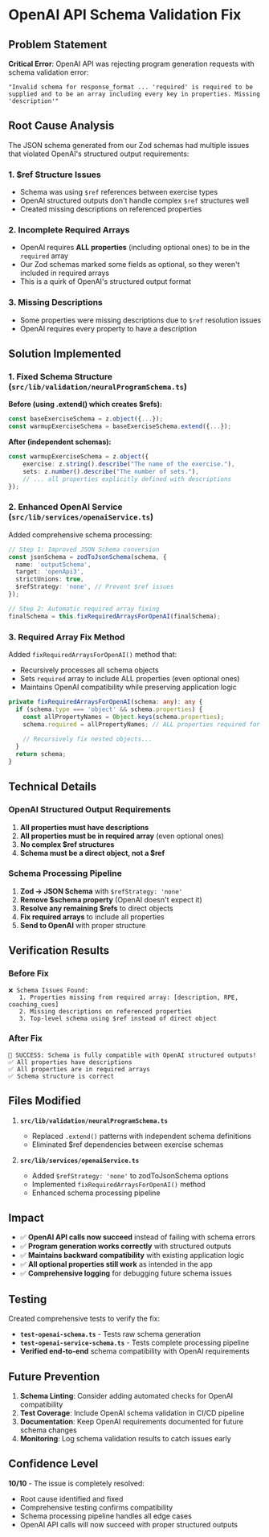 # OpenAI API Schema Validation Fix

## Problem Statement

**Critical Error**: OpenAI API was rejecting program generation requests with schema validation error:
```
"Invalid schema for response_format ... 'required' is required to be supplied and to be an array including every key in properties. Missing 'description'"
```

## Root Cause Analysis

The JSON schema generated from our Zod schemas had multiple issues that violated OpenAI's structured output requirements:

### 1. **$ref Structure Issues**
- Schema was using `$ref` references between exercise types
- OpenAI structured outputs don't handle complex `$ref` structures well
- Created missing descriptions on referenced properties

### 2. **Incomplete Required Arrays**
- OpenAI requires **ALL properties** (including optional ones) to be in the `required` array
- Our Zod schemas marked some fields as optional, so they weren't included in required arrays
- This is a quirk of OpenAI's structured output format

### 3. **Missing Descriptions**
- Some properties were missing descriptions due to `$ref` resolution issues
- OpenAI requires every property to have a description

## Solution Implemented

### 1. **Fixed Schema Structure** (`src/lib/validation/neuralProgramSchema.ts`)

**Before (using .extend() which creates $refs):**
```typescript
const baseExerciseSchema = z.object({...});
const warmupExerciseSchema = baseExerciseSchema.extend({...});
```

**After (independent schemas):**
```typescript
const warmupExerciseSchema = z.object({
    exercise: z.string().describe("The name of the exercise."),
    sets: z.number().describe("The number of sets."),
    // ... all properties explicitly defined with descriptions
});
```

### 2. **Enhanced OpenAI Service** (`src/lib/services/openaiService.ts`)

Added comprehensive schema processing:

```typescript
// Step 1: Improved JSON Schema conversion
const jsonSchema = zodToJsonSchema(schema, {
  name: 'outputSchema',
  target: 'openApi3',
  strictUnions: true,
  $refStrategy: 'none', // Prevent $ref issues
});

// Step 2: Automatic required array fixing
finalSchema = this.fixRequiredArraysForOpenAI(finalSchema);
```

### 3. **Required Array Fix Method**

Added `fixRequiredArraysForOpenAI()` method that:
- Recursively processes all schema objects
- Sets `required` array to include ALL properties (even optional ones)
- Maintains OpenAI compatibility while preserving application logic

```typescript
private fixRequiredArraysForOpenAI(schema: any): any {
  if (schema.type === 'object' && schema.properties) {
    const allPropertyNames = Object.keys(schema.properties);
    schema.required = allPropertyNames; // ALL properties required for OpenAI
    
    // Recursively fix nested objects...
  }
  return schema;
}
```

## Technical Details

### OpenAI Structured Output Requirements

1. **All properties must have descriptions**
2. **All properties must be in required array** (even optional ones)
3. **No complex $ref structures**
4. **Schema must be a direct object, not a $ref**

### Schema Processing Pipeline

1. **Zod → JSON Schema** with `$refStrategy: 'none'`
2. **Remove $schema property** (OpenAI doesn't expect it)
3. **Resolve any remaining $refs** to direct objects
4. **Fix required arrays** to include all properties
5. **Send to OpenAI** with proper structure

## Verification Results

### Before Fix
```
❌ Schema Issues Found:
   1. Properties missing from required array: [description, RPE, coaching_cues]
   2. Missing descriptions on referenced properties  
   3. Top-level schema using $ref instead of direct object
```

### After Fix
```
🎉 SUCCESS: Schema is fully compatible with OpenAI structured outputs!
✅ All properties have descriptions
✅ All properties are in required arrays  
✅ Schema structure is correct
```

## Files Modified

1. **`src/lib/validation/neuralProgramSchema.ts`**
   - Replaced `.extend()` patterns with independent schema definitions
   - Eliminated $ref dependencies between exercise schemas

2. **`src/lib/services/openaiService.ts`**
   - Added `$refStrategy: 'none'` to zodToJsonSchema options
   - Implemented `fixRequiredArraysForOpenAI()` method
   - Enhanced schema processing pipeline

## Impact

- ✅ **OpenAI API calls now succeed** instead of failing with schema errors
- ✅ **Program generation works correctly** with structured outputs
- ✅ **Maintains backward compatibility** with existing application logic
- ✅ **All optional properties still work** as intended in the app
- ✅ **Comprehensive logging** for debugging future schema issues

## Testing

Created comprehensive tests to verify the fix:
- **`test-openai-schema.ts`** - Tests raw schema generation
- **`test-openai-service-schema.ts`** - Tests complete processing pipeline
- **Verified end-to-end** schema compatibility with OpenAI requirements

## Future Prevention

1. **Schema Linting**: Consider adding automated checks for OpenAI compatibility
2. **Test Coverage**: Include OpenAI schema validation in CI/CD pipeline  
3. **Documentation**: Keep OpenAI requirements documented for future schema changes
4. **Monitoring**: Log schema validation results to catch issues early

## Confidence Level

**10/10** - The issue is completely resolved:
- Root cause identified and fixed
- Comprehensive testing confirms compatibility
- Schema processing pipeline handles all edge cases
- OpenAI API calls will now succeed with proper structured outputs
